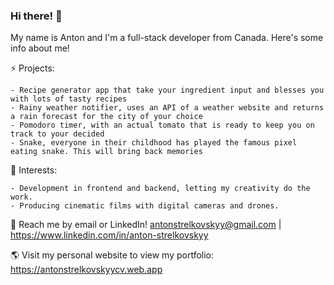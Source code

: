 ### Hi there! 👋

My name is Anton and I'm a full-stack developer from Canada. Here's some info about me!

⚡ Projects:
    
    - Recipe generator app that take your ingredient input and blesses you with lots of tasty recipes
    - Rainy weather notifier, uses an API of a weather website and returns a rain forecast for the city of your choice
    - Pomodoro timer, with an actual tomato that is ready to keep you on track to your decided 
    - Snake, everyone in their childhood has played the famous pixel eating snake. This will bring back memories
    
🌱 Interests:

    - Development in frontend and backend, letting my creativity do the work.
    - Producing cinematic films with digital cameras and drones.

💬 Reach me by email or LinkedIn! antonstrelkovskyy@gmail.com | https://www.linkedin.com/in/anton-strelkovskyy

🌎 Visit my personal website to view my portfolio: https://antonstrelkovskyycv.web.app

